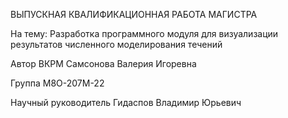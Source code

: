 ВЫПУСКНАЯ КВАЛИФИКАЦИОННАЯ РАБОТА МАГИСТРА

На тему: Разработка программного модуля для визуализации результатов численного моделирования течений						  	 																

Автор ВКРМ Самсонова Валерия Игоревна

Группа M8O-207М-22 

Научный руководитель Гидаспов Владимир Юрьевич

